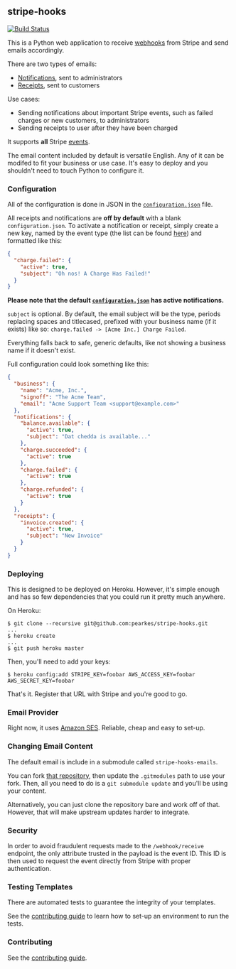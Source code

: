## stripe-hooks

[![Build Status](https://travis-ci.org/pearkes/stripe-hooks.png?branch=master)](https://travis-ci.org/pearkes/stripe-hooks)

This is a Python web application to receive [webhooks](https://stripe.com/docs/webhooks)
from Stripe and send emails accordingly.

There are two types of emails:

- [Notifications](https://github.com/pearkes/stripe-hooks-emails/tree/master/notifications), sent to administrators
- [Receipts](https://github.com/pearkes/stripe-hooks-emails/tree/master/receipts), sent to customers

Use cases:

- Sending notifications about important Stripe events, such as failed
charges or new customers, to administrators
- Sending receipts to user after they have been charged

It supports **all** Stripe [events](https://stripe.com/docs/api#event_types).

The email content included by default is versatile English. Any
of it can be modifed to fit your business or use case. It's easy to
deploy and you shouldn't need to touch Python to configure it.

### Configuration

All of the configuration is done in JSON in the [`configuration.json`](configuration.json)
file.

All receipts and notifications are **off by default** with a blank
`configuration.json`. To activate
a notification or receipt, simply create a new key, named by the
event type (the list can be found [here](https://stripe.com/docs/api#event_types))
and formatted like this:

```json
{
  "charge.failed": {
    "active": true,
    "subject": "Oh nos! A Charge Has Failed!"
  }
}
```

**Please note that the default [`configuration.json`](configuration.json)
has active notifications.**

`subject` is optional. By default, the email subject will be the type,
periods replacing spaces and titlecased, prefixed with your
business name (if it exists) like so: `charge.failed -> [Acme Inc.] Charge Failed`.

Everything falls back to safe, generic defaults, like not showing a business name
if it doesn't exist.

Full configuration could look something like this:

```json
{
  "business": {
    "name": "Acme, Inc.",
    "signoff": "The Acme Team",
    "email": "Acme Support Team <support@example.com>"
  },
  "notifications": {
    "balance.available": {
      "active": true,
      "subject": "Dat chedda is available..."
    },
    "charge.succeeded": {
      "active": true
    },
    "charge.failed": {
      "active": true
    },
    "charge.refunded": {
      "active": true
    }
  },
  "receipts": {
    "invoice.created": {
      "active": true,
      "subject": "New Invoice"
    }
  }
}
```

### Deploying

This is designed to be deployed on Heroku. However, it's simple
enough and has so few dependencies that you could run it pretty
much anywhere.

On Heroku:

    $ git clone --recursive git@github.com:pearkes/stripe-hooks.git
    ...
    $ heroku create
    ...
    $ git push heroku master

Then, you'll need to add your keys:

    $ heroku config:add STRIPE_KEY=foobar AWS_ACCESS_KEY=foobar AWS_SECRET_KEY=foobar

That's it. Register that URL with Stripe and you're good to go.

### Email Provider

Right now, it uses [Amazon SES](http://aws.amazon.com/ses/). Reliable, cheap and
easy to set-up.

### Changing Email Content

The default email is include in a submodule called `stripe-hooks-emails`.

You can fork [that repository](https://github.com/pearkes/stripe-hooks-emails),
then update the `.gitmodules` path to use your fork. Then, all you need
to do is a `git submodule update` and you'll be using your content.

Alternatively, you can just clone the repository bare and work off of that.
However, that will make upstream updates harder to integrate.

### Security

In order to avoid fraudulent requests made to the `/webhook/receive` endpoint,
the only attribute trusted in the payload is the event ID. This ID is then
used to request the event directly from Stripe with proper authentication.

### Testing Templates

There are automated tests to guarantee the integrity of your templates.

See the [contributing guide](CONTRIBUTING.md) to learn how to set-up
an environment to run the tests.

### Contributing

See the [contributing guide](CONTRIBUTING.md).
